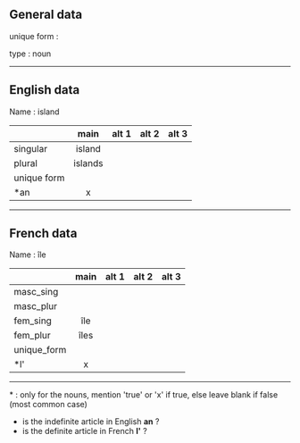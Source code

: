 ## General data

unique form :

type : noun

---

## English data

Name : island

|             |  main   | alt 1 | alt 2 | alt 3 |
| :---------- | :-----: | :---: | :---: | ----- |
| singular    | island  |       |       |       |
| plural      | islands |       |       |       |
| unique form |         |       |       |       |
| \*an        |    x    |       |       |       |

---

## French data

Name : île

|             | main | alt 1 | alt 2 | alt 3 |
| :---------- | :--: | :---: | :---: | :---: |
| masc_sing   |      |       |       |       |
| masc_plur   |      |       |       |       |
| fem_sing    | île  |       |       |       |
| fem_plur    | îles |       |       |       |
| unique_form |      |       |       |       |
| \*l'        |  x   |       |       |       |

---

\* : only for the nouns, mention 'true' or 'x' if true, else leave blank if false (most common case)

- is the indefinite article in English **an** ?
- is the definite article in French **l'** ?
